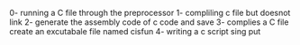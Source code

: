 0- running a C file through the preprocessor
1- compliling c file but doesnot link
2- generate the assembly code of c code and save
3- complies  a C file create an excutabale file named cisfun
4- writing a c script sing put 
